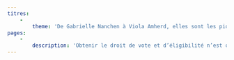 ```yaml
---
titres:
    -
        theme: 'De Gabrielle Nanchen à Viola Amherd, elles sont les pionnières'
pages:
    -
        description: 'Obtenir le droit de vote et d’éligibilité n’est qu’une première étape. Désormais, il faut se faire élire. C’est ainsi qu’en octobre 1971, Gabrielle Nanchen devient la première élue valaisanne au Conseil national. 9 autres femmes et 190 hommes la rejoignent à Berne. Dans son sillage, des femmes déposent leur candidature pour siéger dans leur commune et au parlement cantonal. En 1972, 97 femmes font ainsi leur entrée dans les conseils communaux et généraux, alors qu’en 1973, Cilette Cretton, Madeleine Mabillard, Liliane Mayor, Jacqueline Pont, Marie Rywalski, Françoise Vannay et Marie-Jo de Torrenté sont les premières femmes élues au Grand Conseil. Elles ouvrent la voie à de nombreuses autres Valaisannes, telle Monique Paccolat, qui devient la première « grande Baillie » en 1986. L’attente pour d’autres fonctions électives est en revanche beaucoup plus long. Ce n’est qu’en 2009 qu’Esther Waeber-Kalbermatten est élue au Conseil d’Etat et qu’en 2019 que Marianne Maret l’est au Conseil des Etats. La même année, Viola Amherd entre au Conseil fédéral.'
---
```


